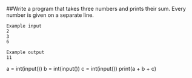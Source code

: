 ##Write a program that takes three numbers and prints their sum. Every number is given on a separate line.

```
Example input
2
3
6

Example output
11

```
a = int(input())
b = int(input())
c = int(input())
print(a + b + c)

